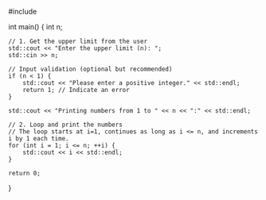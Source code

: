 #include <iostream>

int main() {
    int n;

    // 1. Get the upper limit from the user
    std::cout << "Enter the upper limit (n): ";
    std::cin >> n;

    // Input validation (optional but recommended)
    if (n < 1) {
        std::cout << "Please enter a positive integer." << std::endl;
        return 1; // Indicate an error
    }

    std::cout << "Printing numbers from 1 to " << n << ":" << std::endl;

    // 2. Loop and print the numbers
    // The loop starts at i=1, continues as long as i <= n, and increments i by 1 each time.
    for (int i = 1; i <= n; ++i) {
        std::cout << i << std::endl;
    }

    return 0;
}
